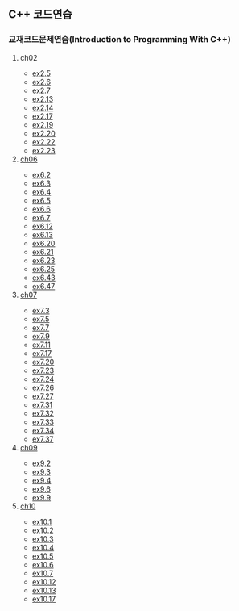 ## C++ 코드연습
### 교재코드문제연습(Introduction to Programming With C++)

<ol>
    <li>ch02</li>
      <ul>
        <li><a href="c++/CodeEx/ex2.5/">ex2.5</li>
        <li>ex2.6</li>
        <li>ex2.7</li>
        <li>ex2.13</li>
        <li>ex2.14</li>
        <li>ex2.17</li>
        <li>ex2.19</li>
        <li>ex2.20</li>
        <li>ex2.22</li>
        <li>ex2.23</li>
      </ul>
    <li>ch06</li>
      <ul>
        <li>ex6.2</li>
        <li>ex6.3</li>        
        <li>ex6.4</li>
        <li>ex6.5</li>
        <li>ex6.6</li>
        <li>ex6.7</li>
        <li>ex6.12</li>
        <li>ex6.13</li>
        <li>ex6.20</li>
        <li>ex6.21</li>
        <li>ex6.23</li>
        <li>ex6.25</li>
        <li>ex6.43</li>
        <li>ex6.47</li>
      </ul>
    <li>ch07</li>
      <ul>
        <li>ex7.3</li>
        <li>ex7.5</li>
        <li>ex7.7</li>
        <li>ex7.9</li>
        <li>ex7.11</li>
        <li>ex7.17</li>
        <li>ex7.20</li>
        <li>ex7.23</li>
        <li>ex7.24</li>
        <li>ex7.26</li>
        <li>ex7.27</li>
        <li>ex7.31</li>
        <li>ex7.32</li>
        <li>ex7.33</li>
        <li>ex7.34</li>
        <li>ex7.37</li>
      </ul>
    <li>ch09</li>
      <ul>
        <li>ex9.2</li>
        <li>ex9.3</li>
        <li>ex9.4</li>
        <li>ex9.6</li>
        <li>ex9.9</li>
      </ul>
    <li>ch10</li>
      <ul>
        <li>ex10.1</li>
        <li>ex10.2</li>
        <li>ex10.3</li>
        <li>ex10.4</li>
        <li>ex10.5</li>
        <li>ex10.6</li>
        <li>ex10.7</li>        
        <li>ex10.12</li>
        <li>ex10.13</li>
        <li>ex10.17</li>
      </ul>
</ol>
      
</details>
